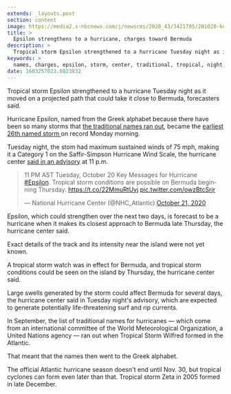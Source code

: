 ```yaml
--- 
extends: _layouts.post 
section: content 
image: https://media2.s-nbcnews.com/j/newscms/2020_43/3421705/201020-hurricane-epsilon-noaa-ac-1331p_a5165f1006caf1470d8222f935174ff0.nbcnews-fp-1200-630.jpg 
title: > 
  Epsilon strengthens to a hurricane, charges toward Bermuda 
description: > 
  Tropical storm Epsilon strengthened to a hurricane Tuesday night as it moved on a projected path that could take it close to Bermuda, forecasters said.Hurricane Epsilon, named from the Greek alphabet because there have been so many storms that the traditional names ran out, became the earliest 26th named storm on record Monday morning.Tuesday night, the stom had maximum sustained winds of 75 mph, making it a Category 1 on the Saffir-Simpson Hurricane Wind Scale, the hurricane center said in an advisory at 11 p.m.11 PM AST Tuesday, October 20 Key Messages for Hurricane #Epsilon.https://t.co/22MmuRtUyj pic.twitter.com/owzBtcSrjr — National Hurricane Center (@NHC_Atlantic) October 21, 2020Epsilon, which could strengthen over the next two days, is forecast to be a hurricane when it makes its closest approach to Bermuda late Thursday, the hurricane center said.A tropical storm watch was in effect for Bermuda, and tropical storm conditions could be seen on the island by Thursday, the hurricane center said. 
keywords: > 
  names, charges, epsilon, storm, center, traditional, tropical, night, bermuda, hurricane, ran, strengthens 
date: 1603257023.0823832 
--- 
```

<div><p class="endmarkEnabled">Tropical storm Epsilon strengthened to a hurricane Tuesday night as it moved on a projected path that could take it close to Bermuda, forecasters said.</p><p class="endmarkEnabled">Hurricane Epsilon, named from the Greek alphabet because there have been so many storms that <a href="https://www.nbcnews.com/news/weather/more-storms-form-atlantic-forecasters-turn-greek-alphabet-n1240511" target="_blank">the traditional names ran out</a>, became the <a href="https://www.nbcnews.com/news/weather/tropical-storm-epsilon-forms-atlantic-becoming-26th-named-storm-hurricane-n1243883" target="_blank">earliest 26th named storm </a>on record Monday morning.</p><p></p><p id="taboolaReadMoreBelow"></p><p class="endmarkEnabled">Tuesday night, the stom had maximum sustained winds of 75 mph, making it a Category 1 on the Saffir-Simpson Hurricane Wind Scale, the hurricane center <a href="https://www.nhc.noaa.gov/text/refresh/MIATCPAT2+shtml/210235.shtml?" target="_blank">said in an advisory</a> at 11 p.m.</p><blockquote class="twitter-tweet"><p lang="en" dir="ltr">11 PM AST Tuesday, October 20 Key Messages for Hurricane <a href="https://twitter.com/hashtag/Epsilon?src=hash&amp;ref_src=twsrc%5Etfw">#Epsilon</a>. Tropical storm conditions are possible on Bermuda beginning Thursday. <a href="https://t.co/22MmuRtUyj">https://t.co/22MmuRtUyj</a> <a href="https://t.co/owzBtcSrjr">pic.twitter.com/owzBtcSrjr</a></p>&#8212; National Hurricane Center (@NHC_Atlantic) <a href="https://twitter.com/NHC_Atlantic/status/1318747249111752707?ref_src=twsrc%5Etfw">October 21, 2020</a></blockquote> <p class="endmarkEnabled">Epsilon, which could strengthen over the next two days, is forecast to be a hurricane when it makes its closest approach to Bermuda late Thursday, the hurricane center said.</p><p class="endmarkEnabled">Exact details of the track and its intensity near the island were not yet known.</p><p class="endmarkEnabled">A tropical storm watch was in effect for Bermuda, and tropical storm conditions could be seen on the island by Thursday, the hurricane center said.</p><p></p><p class="endmarkEnabled">Large swells generated by the storm could affect Bermuda for several days, the hurricane center said in Tuesday night's advisory, which are expected to generate potentially life-threatening surf and rip currents.</p><p class="endmarkEnabled">In September, the list of traditional names for hurricanes &#8212; which come from an international committee of the World Meteorological Organization, a United Nations agency &#8212; ran out when Tropical Storm Wilfred formed in the Atlantic.</p><p class="endmarkEnabled">That meant that the names then went to the Greek alphabet.</p><p class="endmarkEnabled">The official Atlantic hurricane season doesn't end until Nov. 30, but tropical cyclones can form even later than that. Tropical storm Zeta in 2005 formed in late December.</p></div>